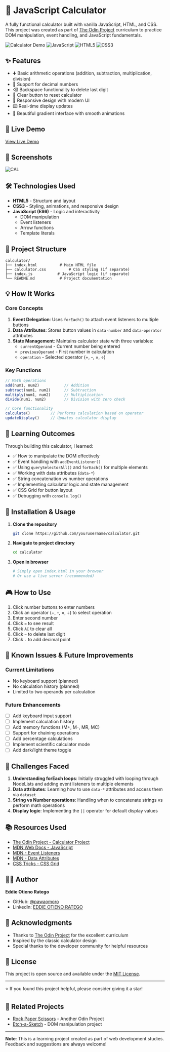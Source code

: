 
# 🧮 JavaScript Calculator

A fully functional calculator built with vanilla JavaScript, HTML, and CSS. This project was created as part of [The Odin Project](https://www.theodinproject.com/) curriculum to practice DOM manipulation, event handling, and JavaScript fundamentals.

![Calculator Demo](https://img.shields.io/badge/Status-Completed-success)
![JavaScript](https://img.shields.io/badge/JavaScript-ES6-yellow)
![HTML5](https://img.shields.io/badge/HTML-5-orange)
![CSS3](https://img.shields.io/badge/CSS-3-blue)

## ✨ Features

- ➕ Basic arithmetic operations (addition, subtraction, multiplication, division)
- 🔢 Support for decimal numbers
- ⌫ Backspace functionality to delete last digit
- 🔄 Clear button to reset calculator
- 📱 Responsive design with modern UI
- ⌨️ Real-time display updates
- 🎨 Beautiful gradient interface with smooth animations

## 🚀 Live Demo

[View Live Demo](https://pawaomoro.github.io/Calculator/) <!-- Add your GitHub Pages or deployment link here -->

## 📸 Screenshots

![CAL](https://github.com/user-attachments/assets/f5d10912-7302-48b0-948e-b911b6368002)

## 🛠️ Technologies Used

- **HTML5** - Structure and layout
- **CSS3** - Styling, animations, and responsive design
- **JavaScript (ES6)** - Logic and interactivity
  - DOM manipulation
  - Event listeners
  - Arrow functions
  - Template literals

## 📂 Project Structure

```
calculator/
├── index.html          # Main HTML file
├── calculator.css          # CSS styling (if separate)
├── index.js           # JavaScript logic (if separate)
└── README.md           # Project documentation
```

## 💡 How It Works

### Core Concepts

1. **Event Delegation**: Uses `forEach()` to attach event listeners to multiple buttons
2. **Data Attributes**: Stores button values in `data-number` and `data-operator` attributes
3. **State Management**: Maintains calculator state with three variables:
   - `currentOperand` - Current number being entered
   - `previousOperand` - First number in calculation
   - `operation` - Selected operator (+, -, ×, ÷)

### Key Functions

```javascript
// Math operations
add(num1, num2)           // Addition
subtract(num1, num2)      // Subtraction
multiply(num1, num2)      // Multiplication
divide(num1, num2)        // Division with zero check

// Core functionality
calculate()         // Performs calculation based on operator
updateDisplay()     // Updates calculator display
```

## 🎯 Learning Outcomes

Through building this calculator, I learned:

- ✅ How to manipulate the DOM effectively
- ✅ Event handling with `addEventListener()`
- ✅ Using `querySelectorAll()` and `forEach()` for multiple elements
- ✅ Working with data attributes (`data-*`)
- ✅ String concatenation vs number operations
- ✅ Implementing calculator logic and state management
- ✅ CSS Grid for button layout
- ✅ Debugging with `console.log()`

## 🔧 Installation & Usage

1. **Clone the repository**
   ```bash
   git clone https://github.com/yourusername/calculator.git
   ```

2. **Navigate to project directory**
   ```bash
   cd calculator
   ```

3. **Open in browser**
   ```bash
   # Simply open index.html in your browser
   # Or use a live server (recommended)
   ```

## 🎮 How to Use

1. Click number buttons to enter numbers
2. Click an operator (+, -, ×, ÷) to select operation
3. Enter second number
4. Click `=` to see result
5. Click `AC` to clear all
6. Click `←` to delete last digit
7. Click `.` to add decimal point

## 🐛 Known Issues & Future Improvements

### Current Limitations
- No keyboard support (planned)
- No calculation history (planned)
- Limited to two operands per calculation

### Future Enhancements
- [ ] Add keyboard input support
- [ ] Implement calculation history
- [ ] Add memory functions (M+, M-, MR, MC)
- [ ] Support for chaining operations
- [ ] Add percentage calculations
- [ ] Implement scientific calculator mode
- [ ] Add dark/light theme toggle

## 🤔 Challenges Faced

1. **Understanding forEach loops**: Initially struggled with looping through NodeLists and adding event listeners to multiple elements
2. **Data attributes**: Learning how to use `data-*` attributes and access them via `dataset`
3. **String vs Number operations**: Handling when to concatenate strings vs perform math operations
4. **Display logic**: Implementing the `||` operator for default display values

## 📚 Resources Used

- [The Odin Project - Calculator Project](https://www.theodinproject.com/)
- [MDN Web Docs - JavaScript](https://developer.mozilla.org/en-US/docs/Web/JavaScript)
- [MDN - Event Listeners](https://developer.mozilla.org/en-US/docs/Web/API/EventTarget/addEventListener)
- [MDN - Data Attributes](https://developer.mozilla.org/en-US/docs/Learn/HTML/Howto/Use_data_attributes)
- [CSS Tricks - CSS Grid](https://css-tricks.com/snippets/css/complete-guide-grid/)

## 👨‍💻 Author

**Eddie Otieno Ratego**
- GitHub: [@pawaomoro](https://github.com/Pawaomoro/Calculator)
- LinkedIn: [EDDIE OTIENO RATEGO](https://www.linkedin.com/in/eddie-otieno-17a0a0317/)

## 🙏 Acknowledgments

- Thanks to [The Odin Project](https://www.theodinproject.com/) for the excellent curriculum
- Inspired by the classic calculator design
- Special thanks to the developer community for helpful resources

## 📝 License

This project is open source and available under the [MIT License](LICENSE).

---

⭐ If you found this project helpful, please consider giving it a star!

## 🔗 Related Projects

- [Rock Paper Scissors](link) - Another Odin Project
- [Etch-a-Sketch](link) - DOM manipulation project


---

**Note**: This is a learning project created as part of web development studies. Feedback and suggestions are always welcome!
